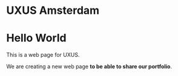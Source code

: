 # UXUS Amsterdam

<!DOCTYPE html>
<html>
  <head>
   
  </head>
  <body>
    <h1>Hello World</h1>
    <p>This is a web page for UXUS.</p>
  </body>
</html>

<p class="intro">We are creating a new web page <strong>to be able to share our portfolio</strong>.</p>

<p
{
  background: #aaa;
  color: #f60;
  font-size: 18px;
  padding: 6px;
}
</p>
